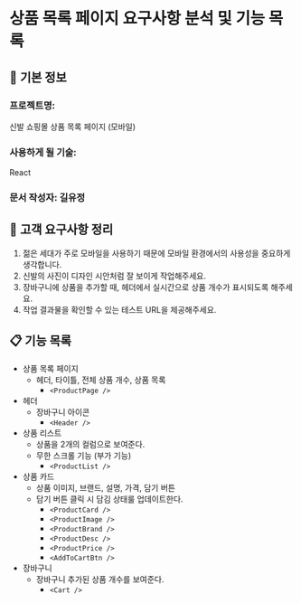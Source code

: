 # 상품 목록 페이지 요구사항 분석 및 기능 목록

## 📌 기본 정보

### 프로젝트명:

신발 쇼핑몰 상품 목록 페이지 (모바일)

### 사용하게 될 기술:

React

### 문서 작성자: 길유정

## 📝 고객 요구사항 정리

1. 젊은 세대가 주로 모바일을 사용하기 때문에 모바일 환경에서의 사용성을 중요하게 생각합니다.
2. 신발의 사진이 디자인 시안처럼 잘 보이게 작업해주세요.
3. 장바구니에 상품을 추가할 때, 헤더에서 실시간으로 상품 개수가 표시되도록 해주세요.
4. 작업 결과물을 확인할 수 있는 테스트 URL을 제공해주세요.

## 📋 기능 목록

- 상품 목록 페이지
  - 헤더, 타이틀, 전체 상품 개수, 상품 목록
    - `<ProductPage />`
- 헤더
  - 장바구니 아이콘
    - `<Header />`
- 상품 리스트
  - 상품을 2개의 컬럼으로 보여준다.
  - 무한 스크롤 기능 (부가 기능)
    - `<ProductList />`
- 상품 카드
  - 상품 이미지, 브랜드, 설명, 가격, 담기 버튼
  - 담기 버튼 클릭 시 담김 상태룰 업데이트한다.
    - `<ProductCard />`
    - `<ProductImage />`
    - `<ProductBrand />`
    - `<ProductDesc />`
    - `<ProductPrice />`
    - `<AddToCartBtn />`
- 장바구니
  - 장바구니 추가된 상품 개수를 보여준다.
    - `<Cart />`
